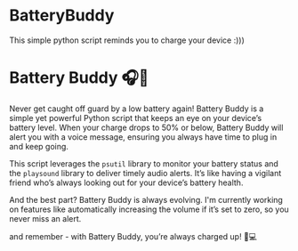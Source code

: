 # BatteryBuddy
This simple python script reminds you to charge your device :)))
# Battery Buddy 🎧🔋

Never get caught off guard by a low battery again! Battery Buddy is a simple yet powerful Python script that keeps an eye on your device’s battery level. When your charge drops to 50% or below, Battery Buddy will alert you with a voice message, ensuring you always have time to plug in and keep going.

This script leverages the `psutil` library to monitor your battery status and the `playsound` library to deliver timely audio alerts. It’s like having a vigilant friend who’s always looking out for your device’s battery health.

And the best part? Battery Buddy is always evolving. I'm currently working on features like automatically increasing the volume if it’s set to zero, so you never miss an alert.

and remember - with Battery Buddy, you’re always charged up! 🔌💻


